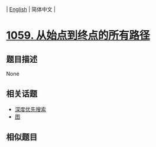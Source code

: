 
| [English](README_EN.md) | 简体中文 |

# [1059. 从始点到终点的所有路径](https://leetcode-cn.com/problems/all-paths-from-source-lead-to-destination/)

## 题目描述

None

## 相关话题

- [深度优先搜索](https://leetcode-cn.com/tag/depth-first-search)
- [图](https://leetcode-cn.com/tag/graph)

## 相似题目


